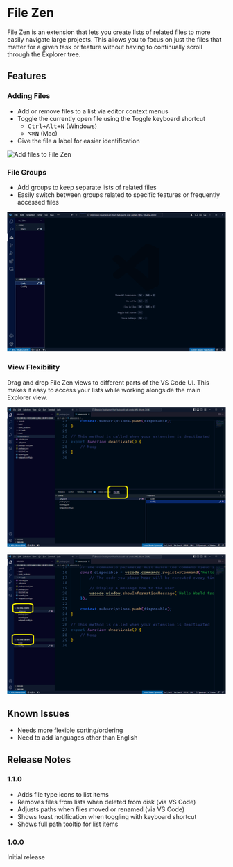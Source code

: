 # File Zen

File Zen is an extension that lets you create lists of related files to more easily navigate large projects. This allows you to focus on just the files that matter for a given task or feature without having to continually scroll through the Explorer tree.

## Features

### Adding Files

- Add or remove files to a list via editor context menus
- Toggle the currently open file using the Toggle keyboard shortcut
  - <kbd>Ctrl+Alt+N</kbd> (Windows)
  - <kbd>⌥⌘N</kbd> (Mac)
- Give the file a label for easier identification

![Add files to File Zen](market/01.gif)

### File Groups

- Add groups to keep separate lists of related files
- Easily switch between groups related to specific features or frequently accessed files

![Add related files to groups](market/02.gif)

### View Flexibility

Drag and drop File Zen views to different parts of the VS Code UI. This makes it easy to access your lists while working alongside the main Explorer view.

![File Zen in the panel](market/03.png)

![File Zen in the Explorer](market/04.png)

## Known Issues

- Needs more flexible sorting/ordering
- Need to add languages other than English

## Release Notes

### 1.1.0

- Adds file type icons to list items
- Removes files from lists when deleted from disk (via VS Code)
- Adjusts paths when files moved or renamed (via VS Code)
- Shows toast notification when toggling with keyboard shortcut
- Shows full path tooltip for list items

### 1.0.0

Initial release
